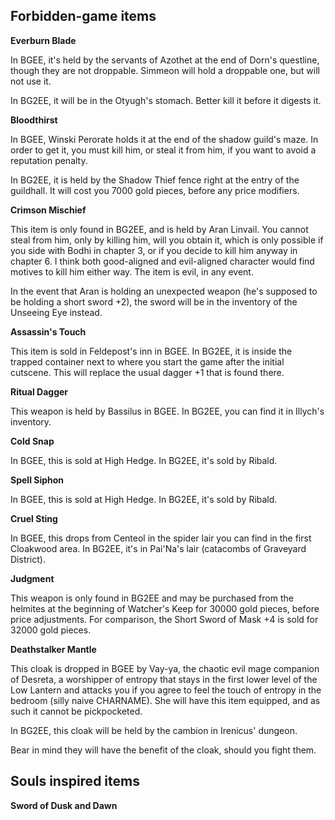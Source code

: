 ## Forbidden-game items

**Everburn Blade**

In BGEE, it's held by the servants of Azothet at the end of Dorn's questline, though they are not droppable. Simmeon will hold a droppable one, but will not use it.

In BG2EE, it will be in the Otyugh's stomach. Better kill it before it digests it.

**Bloodthirst**

In BGEE, Winski Perorate holds it at the end of the shadow guild's maze. In order to get it, you must kill him, or steal it from him, if you want to avoid a reputation penalty.

In BG2EE, it is held by the Shadow Thief fence right at the entry of the guildhall. It will cost you 7000 gold pieces, before any price modifiers.

**Crimson Mischief**

This item is only found in BG2EE, and is held by Aran Linvail. You cannot steal from him, only by killing him, will you obtain it, which is only possible if you side with Bodhi in chapter 3, or if you decide to kill him anyway in chapter 6. I think both good-aligned and evil-aligned character would find motives to kill him either way. The item is evil, in any event.

In the event that Aran is holding an unexpected weapon (he's supposed to be holding a short sword +2), the sword will be in the inventory of the Unseeing Eye instead.

**Assassin's Touch**

This item is sold in Feldepost's inn in BGEE. In BG2EE, it is inside the trapped container next to where you start the game after the initial cutscene. This will replace the usual dagger +1 that is found there.

**Ritual Dagger**

This weapon is held by Bassilus in BGEE. In BG2EE, you can find it in Illych's inventory.

**Cold Snap**

In BGEE, this is sold at High Hedge. In BG2EE, it's sold by Ribald.

**Spell Siphon**

In BGEE, this is sold at High Hedge. In BG2EE, it's sold by Ribald.

**Cruel Sting**

In BGEE, this drops from Centeol in the spider lair you can find in the first Cloakwood area. In BG2EE, it's in Pai'Na's lair (catacombs of Graveyard District).

**Judgment**

This weapon is only found in BG2EE and may be purchased from the helmites at the beginning of Watcher's Keep for 30000 gold pieces, before price adjustments. For comparison, the Short Sword of Mask +4 is sold for 32000 gold pieces.

**Deathstalker Mantle**

This cloak is dropped in BGEE by Vay-ya, the chaotic evil mage companion of Desreta, a worshipper of entropy that stays in the first lower level of the Low Lantern and attacks you if you agree to feel the touch of entropy in the bedroom (silly naive CHARNAME). She will have this item equipped, and as such it cannot be pickpocketed.

In BG2EE, this cloak will be held by the cambion in Irenicus' dungeon.

Bear in mind they will have the benefit of the cloak, should you fight them.

## Souls inspired items

**Sword of Dusk and Dawn**
